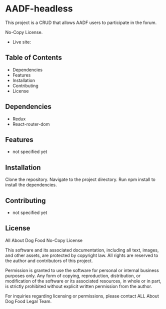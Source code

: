 # AADF-headless
This project is a CRUD that allows AADF users to participate in the forum.

No-Copy License.

- Live site: 

## Table of Contents
- Dependencies
- Features
- Installation
- Contributing
- License
## Dependencies
- Redux
- React-router-dom

## Features
- not specified yet

## Installation
Clone the repository.
Navigate to the project directory.
Run npm install to install the dependencies.

## Contributing
- not specified yet

## License
All About Dog Food No-Copy License

This software and its associated documentation, including all text, images, and other assets, are protected by copyright law. All rights are reserved to the author and contributors of this project.

Permission is granted to use the software for personal or internal business purposes only. Any form of copying, reproduction, distribution, or modification of the software or its associated resources, in whole or in part, is strictly prohibited without explicit written permission from the author.

For inquiries regarding licensing or permissions, please contact ALL About Dog Food Legal Team.